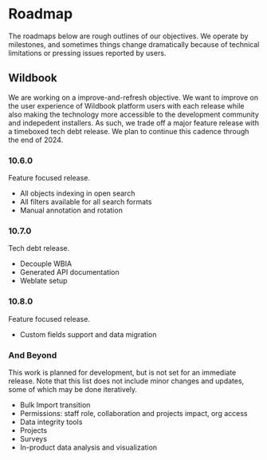 # Roadmap
The roadmaps below are rough outlines of our objectives. We operate by milestones, and sometimes things change dramatically because of technical limitations or pressing issues reported by users.

## Wildbook
We are working on a improve-and-refresh objective. We want to improve on the user experience of Wildbook platform users with each release while also making the technology more accessible to the development community and indepedent installers. As such, we trade off a major feature release with a timeboxed tech debt release. We plan to continue this cadence through the end of 2024.

### 10.6.0
Feature focused release.
* All objects indexing in open search
* All filters available for all search formats
* Manual annotation and rotation

### 10.7.0
Tech debt release.
* Decouple WBIA
* Generated API documentation
* Weblate setup

### 10.8.0
Feature focused release.
* Custom fields support and data migration

### And Beyond
This work is planned for development, but is not set for an immediate release. Note that this list does not include minor changes and updates, some of which may be done iteratively.

* Bulk Import transition
* Permissions: staff role, collaboration and projects impact, org access
* Data integrity tools
* Projects
* Surveys
* In-product data analysis and visualization
